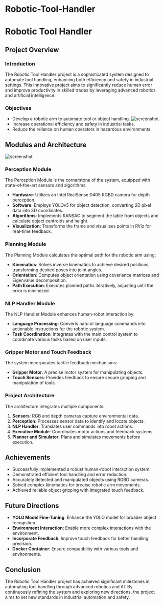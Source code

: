 # Robotic-Tool-Handler
# Robotic Tool Handler

## Project Overview

### Introduction
The Robotic Tool Handler project is a sophisticated system designed to automate tool handling, enhancing both efficiency and safety in industrial settings. This innovative project aims to significantly reduce human error and improve productivity in skilled trades by leveraging advanced robotics and artificial intelligence.

### Objectives
- Develop a robotic arm to automate tool or object handling.
![screenshot](https://github/Robotic-Tool-Handler/Doc/Objects1.jpg)
- Increase operational efficiency and safety in industrial tasks.
- Reduce the reliance on human operators in hazardous environments.

## Modules and Architecture
![screenshot](https://github/Robotic-Tool-Handler/Doc/Poster.jpg)

### Perception Module
The Perception Module is the cornerstone of the system, equipped with state-of-the-art sensors and algorithms:
- **Hardware**: Utilizes an Intel RealSense D405 RGBD camera for depth perception.
- **Software**: Employs YOLOv5 for object detection, converting 2D pixel data into 3D coordinates.
- **Algorithms**: Implements RANSAC to segment the table from objects and calculate object centroids and height.
- **Visualization**: Transforms the frame and visualizes points in RViz for real-time feedback.

### Planning Module
The Planning Module calculates the optimal path for the robotic arm using:
- **Kinematics**: Solves inverse kinematics to achieve desired positions, transforming desired poses into joint angles.
- **Orientation**: Computes object orientation using covariance matrices and Eigenvalue decomposition.
- **Path Execution**: Executes planned paths iteratively, adjusting until the error is minimized.

### NLP Handler Module
The NLP Handler Module enhances human-robot interaction by:
- **Language Processing**: Converts natural language commands into actionable instructions for the robotic system.
- **Task Coordination**: Integrates with the main control system to coordinate various tasks based on user inputs.

### Gripper Motor and Touch Feedback
The system incorporates tactile feedback mechanisms:
- **Gripper Motor**: A precise motor system for manipulating objects.
- **Touch Sensors**: Provides feedback to ensure secure gripping and manipulation of tools.

### Project Architecture
The architecture integrates multiple components:
1. **Sensors**: RGB and depth cameras capture environmental data.
2. **Perception**: Processes sensor data to identify and locate objects.
3. **NLP Handler**: Translates user commands into robot actions.
4. **Executive Module**: Coordinates motor actions and feedback systems.
5. **Planner and Simulator**: Plans and simulates movements before execution.

## Achievements
- Successfully implemented a robust human-robot interaction system.
- Demonstrated efficient tool handling and error reduction.
- Accurately detected and manipulated objects using RGBD cameras.
- Solved complex kinematics for precise robotic arm movements.
- Achieved reliable object gripping with integrated touch feedback.

## Future Directions
- **YOLO Model Fine-Tuning**: Enhance the YOLO model for broader object recognition.
- **Environment Interaction**: Enable more complex interactions with the environment.
- **Incorporate Feedback**: Improve touch feedback for better handling precision.
- **Docker Container**: Ensure compatibility with various tools and environments.

## Conclusion
The Robotic Tool Handler project has achieved significant milestones in automating tool handling through advanced robotics and AI. By continuously refining the system and exploring new directions, the project aims to set new standards in industrial automation and safety.

